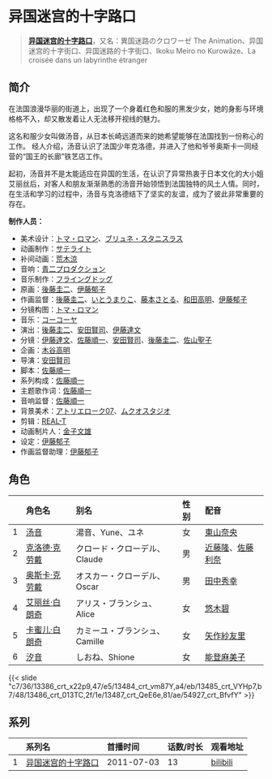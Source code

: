 # 异国迷宫的十字路口


> <u>**[异国迷宫的十字路口](https://bgm.tv/subject/10261)**</u>，又名：異国迷路のクロワーゼ The Animation、异国迷宫的十字街口、异国迷路的十字街口、Ikoku Meiro no Kurowāze、La croisée dans un labyrinthe étranger

## 简介

在法国浪漫华丽的街道上，出现了一个身着红色和服的黑发少女，她的身影与环境格格不入，却又散发着让人无法移开视线的魅力。

这名和服少女叫做汤音，从日本长崎远道而来的她希望能够在法国找到一份称心的工作。
经人介绍，汤音认识了法国少年克洛德，并进入了他和爷爷奥斯卡一同经营的“国王的长廊”铁艺店工作。

起初，汤音并不是太能适应在异国的生活，在认识了异常热衷于日本文化的大小姐艾丽丝后，对客人和朋友渐渐熟悉的汤音开始领悟到法国独特的风土人情。同时，在生活和学习的过程中，汤音与克洛德结下了坚实的友谊，成为了彼此非常重要的存在。

**制作人员：**
- 美术设计：[トマ・ロマン](https://bgm.tv/person/1789)、[ブリュネ・スタニスラス](https://bgm.tv/person/13483)
- 动画制作：[サテライト](https://bgm.tv/person/811)
- 补间动画：[荒木涼](https://bgm.tv/person/12444)
- 音响：[青二プロダクション](https://bgm.tv/person/49587)
- 音乐制作：[フライングドッグ](https://bgm.tv/person/3440)
- 原画：[後藤圭二](https://bgm.tv/person/305)、[伊藤郁子](https://bgm.tv/person/458)
- 作画监督：[後藤圭二](https://bgm.tv/person/305)、[いとうまりこ](https://bgm.tv/person/11885)、[藤本さとる](https://bgm.tv/person/8166)、[和田高明](https://bgm.tv/person/7519)、[伊藤郁子](https://bgm.tv/person/458)
- 分镜构图：[トマ・ロマン](https://bgm.tv/person/1789)
- 音乐：[コーコーヤ](https://bgm.tv/person/36491)
- 演出：[後藤圭二](https://bgm.tv/person/305)、[安田賢司](https://bgm.tv/person/3462)、[伊藤達文](https://bgm.tv/person/2992)
- 分镜：[伊藤達文](https://bgm.tv/person/2992)、[佐藤順一](https://bgm.tv/person/456)、[安田賢司](https://bgm.tv/person/3462)、[後藤圭二](https://bgm.tv/person/305)、[佐山聖子](https://bgm.tv/person/900)
- 企画：[木谷高明](https://bgm.tv/person/1062)
- 导演：[安田賢司](https://bgm.tv/person/3462)
- 脚本：[佐藤順一](https://bgm.tv/person/456)
- 系列构成：[佐藤順一](https://bgm.tv/person/456)
- 主题歌作词：[佐藤順一](https://bgm.tv/person/456)
- 音响监督：[佐藤順一](https://bgm.tv/person/456)
- 背景美术：[アトリエローク07](https://bgm.tv/person/62960)、[ムクオスタジオ](https://bgm.tv/person/63928)
- 剪辑：[REAL-T](https://bgm.tv/person/46772)
- 动画制片人：[金子文雄](https://bgm.tv/person/41931)
- 设定：[伊藤郁子](https://bgm.tv/person/458)
- 作画监督助理：[伊藤郁子](https://bgm.tv/person/458)

## 角色

|     |   角色名   |   别名  | 性别 |  配音  |
|:--- |:------  |:----      |:---  |:--   |
| 1 | [汤音](https://bgm.tv/character/13386) | 湯音、Yune、ユネ | 女 | [東山奈央](https://bgm.tv/person/6010) |
| 2 | [克洛德·克劳戴](https://bgm.tv/character/13484) | クロード・クローデル、Claude | 男 | [近藤隆](https://bgm.tv/person/4265)、[佐藤利奈](https://bgm.tv/person/4670) |
| 3 | [奥斯卡·克劳戴](https://bgm.tv/character/13485) | オスカー・クローデル、Oscar | 男 | [田中秀幸](https://bgm.tv/person/1057) |
| 4 | [艾丽丝·白朗奇](https://bgm.tv/character/13486) | アリス・ブランシュ、Alice | 女 | [悠木碧](https://bgm.tv/person/5076) |
| 5 | [卡蜜儿·白朗奇](https://bgm.tv/character/13487) | カミーユ・ブランシュ、Camille | 女 | [矢作紗友里](https://bgm.tv/person/4902) |
| 6 | [汐音](https://bgm.tv/character/54927) | しおね、Shione | 女 | [能登麻美子](https://bgm.tv/person/3827) |

{{< slide "c7/36/13386_crt_x22p9,47/e5/13484_crt_vm87Y,a4/eb/13485_crt_VYHp7,b7/48/13486_crt_013TC,2f/1e/13487_crt_QeE6e,81/ae/54927_crt_BfvfY" >}}

## 系列

|     |   系列名   |   首播时间  | 话数/时长  | 观看地址 |
|:---  |:------    |:----      |:---       |:---  |
| 1 |[异国迷宫的十字路口](https://bgm.tv/subject/10261)| 2011-07-03 | 13 | [bilibili](https://www.bilibili.com/bangumi/play/ep85077)  |



